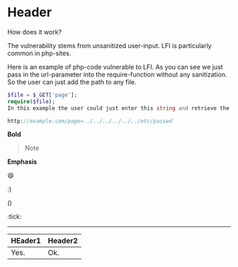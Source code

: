 <!-- TITLE: Testing -->
<!-- SUBTITLE: A quick summary of Testing -->

# Header
How does it work?

The vulnerability stems from unsanitized user-input. LFI is particularly common in php-sites.

Here is an example of php-code vulnerable to LFI. As you can see we just pass in the url-parameter into the require-function without any sanitization. So the user can just add the path to any file.

```php
$file = $_GET['page'];
require($file);
In this example the user could just enter this string and retrieve the /etc/passwd file.

http://example.com/page=../../../../../../etc/passwd
```

**Bold**

> Note

__Emphasis__

:smile:

:) 

(\)

:tick:

-----



|HEader1|Header2|
|--------|---------|
|Yes.      |Ok.          |
